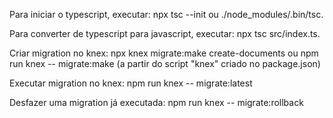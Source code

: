 Para iniciar o typescript, executar: npx tsc --init ou ./node_modules/.bin/tsc.

Para converter de typescript para javascript, executar: npx tsc src/index.ts.

Criar migration no knex: npx knex migrate:make create-documents ou npm run knex -- migrate:make <migrate name> (a partir do script "knex" criado no package.json)

Executar migration no knex: npm run knex -- migrate:latest

Desfazer uma migration já executada: npm run knex -- migrate:rollback